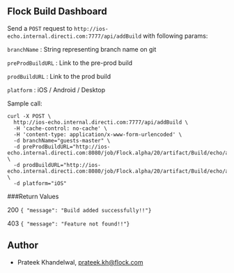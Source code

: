 ## Flock Build Dashboard

Send a `POST` request to `http://ios-echo.internal.directi.com:7777/api/addBuild` with following params:

`branchName` : String representing branch name on git

`preProdBuildURL` : Link to the pre-prod build

`prodBuildURL` : Link to the prod build

`platform` : iOS / Android / Desktop


Sample call:

```
curl -X POST \
  http://ios-echo.internal.directi.com:7777/api/addBuild \
  -H 'cache-control: no-cache' \
  -H 'content-type: application/x-www-form-urlencoded' \
  -d branchName="guests-master" \
  -d preProdBuildURL="http://ios-echo.internal.directi.com:8080/job/Flock.alpha/20/artifact/Build/echo/artifacts/ota.html" \
  -d prodBuildURL="http://ios-echo.internal.directi.com:8080/job/Flock.alpha/20/artifact/Build/echo/artifacts/ota.html" \
  -d platform="iOS"
```


###Return Values

200 `{ "message": "Build added successfully!!"}`

403 `{ "message": "Feature not found!!"}`


## Author

* Prateek Khandelwal, prateek.kh@flock.com
